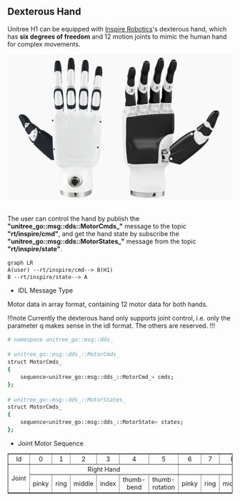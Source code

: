 ## Dexterous Hand

Unitree H1 can be equipped with [Inspire Robotics](https://inspire-robots.com/product/frwz/)'s dexterous hand, which has **six degrees of freedom** and 12 motion joints to mimic the human hand for complex movements.

![RH56](./img/RH56.png)

## 

The user can control the hand by publish the **"unitree_go::msg::dds::MotorCmds_"** message to the topic **"rt/inspire/cmd"**, and get the hand state by subscribe the **"unitree_go::msg::dds::MotorStates_"** message from the topic **"rt/inspire/state"**.

```mermaid
graph LR
A(user) --rt/inspire/cmd--> B(H1)
B --rt/inspire/state--> A
```

+ IDL Message Type

Motor data in array format, containing 12 motor data for both hands.

!!!note
Currently the dexterous hand only supports joint control, i.e. only the parameter q makes sense in the idl format. The others are reserved.
!!!


```bash
# namespace unitree_go::msg::dds_

# unitree_go::msg::dds_::MotorCmds_
struct MotorCmds_ 
{
    sequence<unitree_go::msg::dds_::MotorCmd_> cmds;
};

# unitree_go::msg::dds_::MotorStates_
struct MotorCmds_ 
{
    sequence<unitree_go::msg::dds_::MotorState> states;
};
```
+ Joint Motor Sequence
  
<div style="text-align: center;">
<table border="1">
  <tr>
    <td>Id</td>
    <td>0</td>
    <td>1</td>
    <td>2</td>
    <td>3</td>
    <td>4</td>
    <td>5</td>
    <td>6</td>
    <td>7</td>
    <td>8</td>
    <td>9</td>
    <td>10</td>
    <td>11</td>
  </tr>
  <tr>
    <td rowspan="2">Joint</td>
    <td colspan="6">Right Hand</td>
    <td colspan="6">Left Hand</td>
  </tr>
  <tr>
    <td>pinky</td>
    <td>ring</td>
    <td>middle</td>
    <td>index</td>
    <td>thumb-bend</td>
    <td>thumb-rotation</td>
    <td>pinky</td>
    <td>ring</td>
    <td>middle</td>
    <td>index</td>
    <td>thumb-bend</td>
    <td>thumb-rotation</td>
  </tr>
</table>
</div>